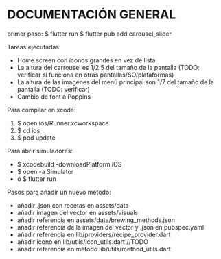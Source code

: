 # DOCUMENTACIÓN GENERAL
primer paso: 
$ flutter run
$ flutter pub add carousel_slider

Tareas ejecutadas:
- Home screen con íconos grandes en vez de lista.
- La altura del carrousel es 1/2.5 del tamaño de la pantalla (TODO: verificar si funciona en otras pantallas/SO/plataformas)
- La altura de las imagenes del menú principal son 1/7 del tamaño de la pantalla (TODO: verificar)
- Cambio de font a Poppins

Para compilar en xcode:
1. $ open ios/Runner.xcworkspace
2. $ cd ios
3. $ pod update

Para abrir simuladores:
- $ xcodebuild -downloadPlatform iOS
- $ open -a Simulator
- ó $ flutter run

Pasos para añadir un nuevo método:
- añadir .json con recetas en assets/data
- añadir imagen del vector en assets/visuals
- añadir referencia en assets/data/brewing_methods.json
- añadir referencia de la imagen del vector y .json en pubspec.yaml
- añadir referencia en lib/providers/recipe_provider.dart
- añadir icono en lib/utils/icon_utils.dart //TODO
- añadir referencia en método lib/utils/method_utils.dart